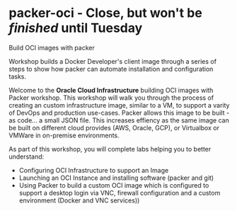 # packer-oci - Close, but won't be *finished* until Tuesday

Build OCI images with packer

Workshop builds a Docker Developer's client image through a series of steps to show how packer can automate installation and configuration tasks.

Welcome to the **Oracle Cloud Infrastructure**   building OCI images with Packer workshop. This workshop will walk you through the process of creating an custom infrastructure image, similar to a VM, to support a varity of DevOps and production use-cases.  Packer allows this image to be built - as code... a small JSON file.  This increases effiency as the same image can be built on different cloud provides (AWS, Oracle, GCP), or Virtualbox or VMWare in on-premise environments.

As part of this workshop, you will complete labs helping you to better understand:

- Configuring OCI Infrastructure to support an Image
- Launching an OCI Instance and installing software (packer and git)
- Using Packer to build a custom OCI image which is configured to support a desktop login via VNC, firewall configuration and a custom environment (Docker and VNC services))


